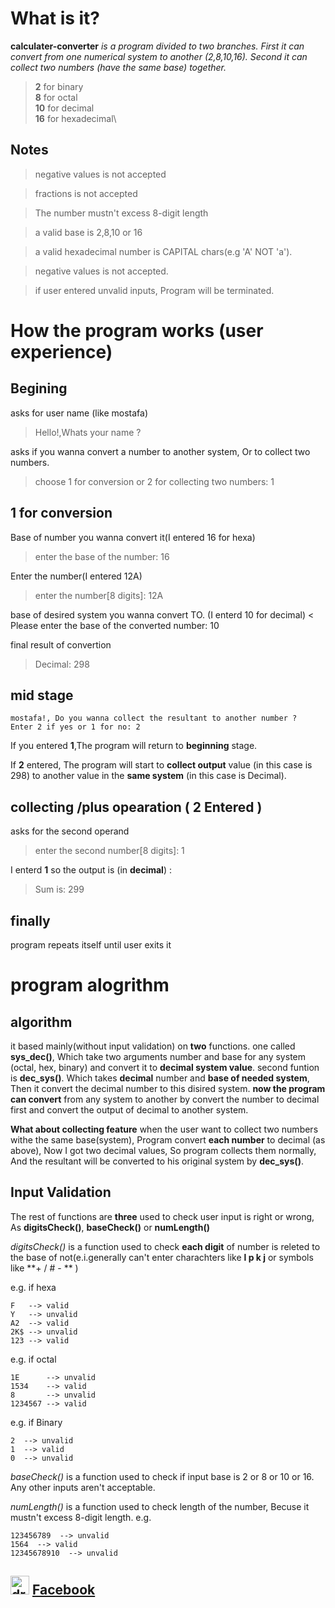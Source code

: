 # What is it?

**calculater-converter**
_is a program divided to two branches. First it can convert from one numerical system to another (2,8,10,16). Second it can collect two numbers (have the same base) together._

>**2** for binary\
>**8** for octal\
>**10** for decimal\
>**16** for hexadecimal\

## Notes
>negative values is not accepted

>fractions is not accepted

>The number mustn't excess 8-digit length

>a valid base is 2,8,10 or 16

>a valid hexadecimal number is CAPITAL chars(e.g 'A' NOT 'a').

>negative values is not accepted.

>if user entered unvalid inputs, Program will be terminated.

# How the program works (user experience)

## Begining 

asks for user name (like mostafa)
>Hello!,Whats your name ?

asks if you wanna convert a number to another system, Or to collect two numbers.
> choose 1 for conversion or 2 for collecting two numbers: 1

## 1 for conversion 

Base of number you wanna convert it(I entered 16 for hexa)
> enter the base of the number: 16

Enter the number(I entered 12A)
> enter the number[8 digits]: 12A

base of desired system you wanna convert TO. (I enterd 10 for decimal)
< Please enter the base of the converted number: 10

final result of convertion
> Decimal: 298

## mid stage 

```
mostafa!, Do you wanna collect the resultant to another number ?
Enter 2 if yes or 1 for no: 2
```

If you entered **1**,The program will return to **beginning** stage.

If **2** entered, The program will start to **collect output** value (in this case is 298) to another value in the **same system** (in this case is Decimal).


## collecting /plus opearation ( 2 Entered )

asks for the second operand 
> enter the second number[8 digits]: 1

I enterd **1** so the output is (in **decimal**) :
> Sum is: 299

## finally

program repeats itself until user exits it

# program alogrithm

## algorithm

it based mainly(without input validation) on **two** functions. one called **sys_dec()**, Which take two arguments number and base for any system (octal, hex, binary) and convert it to **decimal system value**.
second funtion is **dec_sys()**. Which takes **decimal** number and **base of needed system**, Then it convert the decimal number to this disired system.
**now the program can convert** from any system to another by convert the number to decimal first and convert the output of decimal to another system.

**What about collecting feature**
when the user want to collect two numbers withe the same base(system), Program convert **each number** to decimal (as above), Now I got two decimal values, So program collects them normally, And the resultant will be converted to his original system by **dec_sys()**.

## Input Validation

The rest of functions are **three** used to check user input is right or wrong, As **digitsCheck()**, **baseCheck()** or **numLength()**


_digitsCheck()_ is a function used to check **each digit** of number is releted to the base of not(e.i.generally can't enter charachters like **l p k j** or symbols like **+ / # - ** )

e.g. if hexa
~~~
F   --> valid 
Y   --> unvalid 
A2  --> valid 
2K$ --> unvalid 
123 --> valid 
~~~

e.g. if octal
~~~
1E      --> unvalid 
1534    --> valid 
8       --> unvalid 
1234567 --> valid 
~~~

e.g. if Binary
~~~
2  --> unvalid 
1  --> valid 
0  --> unvalid 
~~~


_baseCheck()_ is a function used to check if input base is 2 or 8 or 10 or 16. Any other inputs aren't acceptable.

_numLength()_ is a function used to check length of the number, Becuse it mustn't excess 8-digit length.
e.g.
~~~
123456789  --> unvalid 
1564  --> valid 
12345678910  --> unvalid 
~~~


## <img src="https://upload.wikimedia.org/wikipedia/commons/1/1b/Facebook_icon.svg" alt="drawing" width="30" height="30" /> [Facebook](https://www.facebook.com/profile.php?id=100006473238307)
